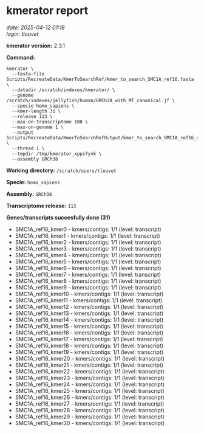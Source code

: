# kmerator report
*date: 2025-04-12 01:18*  
*login: tlouvet*

**kmerator version:** 2.3.1

**Command:**

```
kmerator \
  --fasta-file Scripts/RecreateData/KmerToSearchRef/kmer_to_search_SMC1A_ref16.fasta \
  --datadir /scratch/indexes/kmerator/ \
  --genome /scratch/indexes/jellyfish/human/GRCh38_with_MT_canonical.jf \
  --specie homo_sapiens \
  --kmer-length 31 \
  --release 113 \
  --max-on-transcriptome 100 \
  --max-on-genome 1 \
  --output Scripts/RecreateData/KmerToSearchRefOutput/kmer_to_search_SMC1A_ref16_output \
  --thread 1 \
  --tmpdir /tmp/kmerator_xpps7yvk \
  --assembly GRCh38
```

**Working directory:** `/scratch/users/tlouvet`

**Specie:** `homo_sapiens`

**Assembly:** `GRCh38`

**Transcriptome release:** `113`

**Genes/transcripts succesfully done (31)**

- SMC1A_ref16_kmer0 - kmers/contigs: 1/1 (level: transcript)
- SMC1A_ref16_kmer1 - kmers/contigs: 1/1 (level: transcript)
- SMC1A_ref16_kmer2 - kmers/contigs: 1/1 (level: transcript)
- SMC1A_ref16_kmer3 - kmers/contigs: 1/1 (level: transcript)
- SMC1A_ref16_kmer4 - kmers/contigs: 1/1 (level: transcript)
- SMC1A_ref16_kmer5 - kmers/contigs: 1/1 (level: transcript)
- SMC1A_ref16_kmer6 - kmers/contigs: 1/1 (level: transcript)
- SMC1A_ref16_kmer7 - kmers/contigs: 1/1 (level: transcript)
- SMC1A_ref16_kmer8 - kmers/contigs: 1/1 (level: transcript)
- SMC1A_ref16_kmer9 - kmers/contigs: 1/1 (level: transcript)
- SMC1A_ref16_kmer10 - kmers/contigs: 1/1 (level: transcript)
- SMC1A_ref16_kmer11 - kmers/contigs: 1/1 (level: transcript)
- SMC1A_ref16_kmer12 - kmers/contigs: 1/1 (level: transcript)
- SMC1A_ref16_kmer13 - kmers/contigs: 1/1 (level: transcript)
- SMC1A_ref16_kmer14 - kmers/contigs: 1/1 (level: transcript)
- SMC1A_ref16_kmer15 - kmers/contigs: 1/1 (level: transcript)
- SMC1A_ref16_kmer16 - kmers/contigs: 1/1 (level: transcript)
- SMC1A_ref16_kmer17 - kmers/contigs: 1/1 (level: transcript)
- SMC1A_ref16_kmer18 - kmers/contigs: 1/1 (level: transcript)
- SMC1A_ref16_kmer19 - kmers/contigs: 1/1 (level: transcript)
- SMC1A_ref16_kmer20 - kmers/contigs: 1/1 (level: transcript)
- SMC1A_ref16_kmer21 - kmers/contigs: 1/1 (level: transcript)
- SMC1A_ref16_kmer22 - kmers/contigs: 1/1 (level: transcript)
- SMC1A_ref16_kmer23 - kmers/contigs: 1/1 (level: transcript)
- SMC1A_ref16_kmer24 - kmers/contigs: 1/1 (level: transcript)
- SMC1A_ref16_kmer25 - kmers/contigs: 1/1 (level: transcript)
- SMC1A_ref16_kmer26 - kmers/contigs: 1/1 (level: transcript)
- SMC1A_ref16_kmer27 - kmers/contigs: 1/1 (level: transcript)
- SMC1A_ref16_kmer28 - kmers/contigs: 1/1 (level: transcript)
- SMC1A_ref16_kmer29 - kmers/contigs: 1/1 (level: transcript)
- SMC1A_ref16_kmer30 - kmers/contigs: 1/1 (level: transcript)
